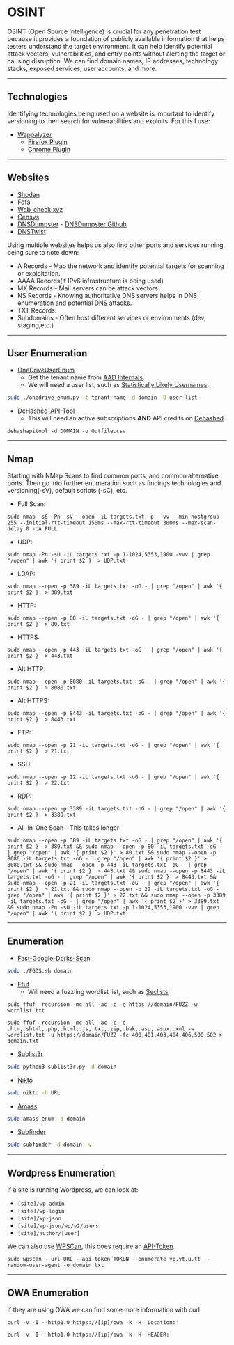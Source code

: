# OSINT

OSINT (Open Source Intelligence) is crucial for any penetration test because it provides a foundation of publicly available information that helps testers understand the target environment. It can help identify potential attack vectors, vulnerabilities, and entry points without alerting the target or causing disruption. We can find domain names, IP addresses, technology stacks, exposed services, user accounts, and more.

***

## Technologies

Identifying technologies being used on a website is important to identify versioning to then search for vulnerabilities and exploits. For this I use:

* [Wappalyzer](https://www.wappalyzer.com/)
  * [Firefox Plugin](https://addons.mozilla.org/en-US/firefox/addon/wappalyzer/)
  * [Chrome Plugin](https://chromewebstore.google.com/detail/wappalyzer-technology-pro/gppongmhjkpfnbhagpmjfkannfbllamg)

***

## Websites

* [Shodan](https://www.notion.so/th4ntis/shodan.io/)
* [Fofa](https://en.fofa.info/)
* [Web-check.xyz](https://www.notion.so/th4ntis/web-check.xyz/)
* [Censys](https://search.censys.io/)
* [DNSDumpster](https://dnsdumpster.com/) - [DNSDumpster Github](https://github.com/nmmapper/dnsdumpster)
* [DNSTwist](https://dnstwist.it/)

Using multiple websites helps us also find other ports and services running, being sure to note down:

* A Records - Map the network and identify potential targets for scanning or exploitation.
* AAAA Records(if IPv6 infrastructure is being used)
* MX Records - Mail servers can be attack vectors.
* NS Records - Knowing authoritative DNS servers helps in DNS enumeration and potential DNS attacks.
* TXT Records.
* Subdomains - Often host different services or environments (dev, staging,etc.)

***

## User Enumeration

* [OneDriveUserEnum](https://github.com/nyxgeek/onedrive_user_enum)
  * Get the tenant name from [AAD Internals](https://aadinternals.com/osint/).
  * We will need a user list, such as [Statistically Likely Usernames](https://github.com/insidetrust/statistically-likely-usernames).

```bash
sudo ./onedrive_enum.py -t tenant-name -d domain -U user-list
```

* [DeHashed-API-Tool](https://github.com/hmaverickadams/DeHashed-API-Tool)
  * This will need an active subscriptions **AND** API credits on [Dehashed](https://dehashed.com/).

```
dehashapitool -d DOMAIN -o Outfile.csv
```

***

## Nmap

Starting with NMap Scans to find common ports, and common alternative ports. Then go into further enumeration such as findings technologies and versioning(-sV), default scripts (-sC), etc.

* Full Scan:

```
sudo nmap -sS -Pn -sV --open -iL targets.txt -p- -vv --min-hostgroup 255 --initial-rtt-timeout 150ms --max-rtt-timeout 300ms --max-scan-delay 0 -oA FULL
```

* UDP:

```
sudo nmap -Pn -sU -iL targets.txt -p 1-1024,5353,1900 -vvv | grep "/open" | awk '{ print $2 }' > UDP.txt
```

* LDAP:

```
sudo nmap --open -p 389 -iL targets.txt -oG - | grep "/open" | awk '{ print $2 }' > 389.txt
```

* HTTP:

```
sudo nmap --open -p 80 -iL targets.txt -oG - | grep "/open" | awk '{ print $2 }' > 80.txt
```

* HTTPS:

```
sudo nmap --open -p 443 -iL targets.txt -oG - | grep "/open" | awk '{ print $2 }' > 443.txt
```

* Alt HTTP:

```
sudo nmap --open -p 8080 -iL targets.txt -oG - | grep "/open" | awk '{ print $2 }' > 8080.txt
```

* Alt HTTPS:

```
sudo nmap --open -p 8443 -iL targets.txt -oG - | grep "/open" | awk '{ print $2 }' > 8443.txt
```

* FTP:

```
sudo nmap --open -p 21 -iL targets.txt -oG - | grep "/open" | awk '{ print $2 }' > 21.txt
```

* SSH:

```
sudo nmap --open -p 22 -iL targets.txt -oG - | grep "/open" | awk '{ print $2 }' > 22.txt
```

* RDP:

```
sudo nmap --open -p 3389 -iL targets.txt -oG - | grep "/open" | awk '{ print $2 }' > 3389.txt
```

* All-in-One Scan - This takes longer&#x20;

```
sudo nmap --open -p 389 -iL targets.txt -oG - | grep "/open" | awk '{ print $2 }' > 389.txt && sudo nmap --open -p 80 -iL targets.txt -oG - | grep "/open" | awk '{ print $2 }' > 80.txt && sudo nmap --open -p 8080 -iL targets.txt -oG - | grep "/open" | awk '{ print $2 }' > 8080.txt && sudo nmap --open -p 443 -iL targets.txt -oG - | grep "/open" | awk '{ print $2 }' > 443.txt && sudo nmap --open -p 8443 -iL targets.txt -oG - | grep "/open" | awk '{ print $2 }' > 8443.txt && sudo nmap --open -p 21 -iL targets.txt -oG - | grep "/open" | awk '{ print $2 }' > 21.txt && sudo nmap --open -p 22 -iL targets.txt -oG - | grep "/open" | awk '{ print $2 }' > 22.txt && sudo nmap --open -p 3389 -iL targets.txt -oG - | grep "/open" | awk '{ print $2 }' > 3389.txt && sudo nmap -Pn -sU -iL targets.txt -p 1-1024,5353,1900 -vvv | grep "/open" | awk '{ print $2 }' > UDP.txt
```

***

## Enumeration

* [Fast-Google-Dorks-Scan](https://github.com/IvanGlinkin/Fast-Google-Dorks-Scan)

```bash
sudo ./FGDS.sh domain
```

* [Ffuf](https://github.com/ffuf/ffuf)&#x20;
  * Will need a fuzzling wordlist list, such as [Seclists](https://github.com/danielmiessler/SecLists/tree/master/Discovery/Web-Content)

```
sudo ffuf -recursion -mc all -ac -c -e https://domain/FUZZ -w wordlist.txt
```

```
sudo ffuf -recursion -mc all -ac -c -e .htm,.shtml,.php,.html,.js,.txt,.zip,.bak,.asp,.aspx,.xml -w wordlist.txt -u https://domain/FUZZ -fc 400,401,403,404,406,500,502 > domain.txt
```

* [Sublist3r](https://github.com/aboul3la/Sublist3r)

```bash
sudo python3 sublist3r.py -d domain
```

* [Nikto](https://github.com/sullo/nikto)

```bash
sudo nikto -h URL
```

* [Amass](https://github.com/owasp-amass/amass)

```bash
sudo amass enum -d domain
```

* [Subfinder](https://github.com/projectdiscovery/subfinder)

```bash
sudo subfinder -d domain -v
```

***

## Wordpress Enumeration

If a site is running Wordpress, we can look at:

* `[site]/wp-admin`
* `[site]/wp-login`
* `[site]/wp-json`
* `[site]/wp-json/wp/v2/users`
* `[site]/author/[user]`&#x20;

We can also use [WPSCan](https://github.com/wpscanteam/wpscan), this does require an [API-Token](https://wpscan.com/pricing/).

```
sudo wpscan --url URL --api-token TOKEN --enumerate vp,vt,u,tt --random-user-agent -o domain.txt
```

***

## OWA Enumeration

If they are using OWA we can find some more information with curl

```
curl -v -I --http1.0 https://[ip]/owa -k -H 'Location:'
```

```
curl -v -I --http1.0 https://[ip]/owa -k -H 'HEADER:'
```
